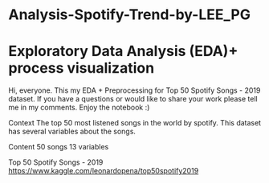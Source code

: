# Analysis-Spotify-Trend-by-LEE_PG
# Exploratory Data Analysis (EDA)+ process visualization 

Hi, everyone. This my EDA + Preprocessing for Top 50 Spotify Songs - 2019 dataset. If you have a questions or would like to share your work please tell me in my comments. Enjoy the notebook :)

Context
The top 50 most listened songs in the world by spotify. This dataset has several variables about the songs.

Content
50 songs
13 variables

Top 50 Spotify Songs - 2019  https://www.kaggle.com/leonardopena/top50spotify2019
